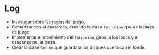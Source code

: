 
# Log

- Investigar sobre las reglas del juego.
- Comenzar con el desarrollo, creando la clase `Tetrimino` que es la pieza de juego.
- Implementar el movimiento del `Tetrimino`, giros, a los lados y el descenso del la pieza.
- Crear la clase `Bottom` que guardara los bloques que tocan el fondo.
